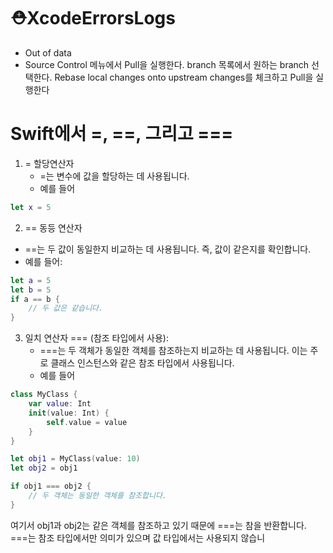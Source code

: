 # ⛑️XcodeErrorsLogs

- Out of data
- Source Control 메뉴에서 Pull을 실행한다.
branch 목록에서 원하는 branch 선택한다.
Rebase local changes onto upstream changes를 체크하고 Pull을 실행한다

# Swift에서 =, ==, 그리고 ===  
1. = 할당연산자
   - =는 변수에 값을 할당하는 데 사용됩니다.
   - 예를 들어
```swift
let x = 5
```

2. == 동등 연산자 
- ==는 두 값이 동일한지 비교하는 데 사용됩니다. 즉, 값이 같은지를 확인합니다.
- 예를 들어:
```swift
let a = 5
let b = 5
if a == b {
    // 두 값은 같습니다.
}

```

3. 일치 연산자 === (참조 타입에서 사용):  
   - ===는 두 객체가 동일한 객체를 참조하는지 비교하는 데 사용됩니다. 이는 주로 클래스 인스턴스와 같은 참조 타입에서 사용됩니다.
   - 예를 들어
```swift
class MyClass {
    var value: Int
    init(value: Int) {
        self.value = value
    }
}

let obj1 = MyClass(value: 10)
let obj2 = obj1

if obj1 === obj2 {
    // 두 객체는 동일한 객체를 참조합니다.
}
```
여기서 obj1과 obj2는 같은 객체를 참조하고 있기 때문에 ===는 참을 반환합니다.
===는 참조 타입에서만 의미가 있으며 값 타입에서는 사용되지 않습니
